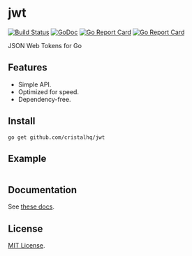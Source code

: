 # jwt

[![Build Status][travis-img]][travis-url]
[![GoDoc][doc-img]][doc-url]
[![Go Report Card][reportcard-img]][reportcard-url]
[![Go Report Card][coverage-img]][coverage-url]

JSON Web Tokens for Go

## Features

* Simple API.
* Optimized for speed.
* Dependency-free.

## Install

```
go get github.com/cristalhq/jwt
```

## Example

```go
```

## Documentation

See [these docs](https://godoc.org/github.com/cristalhq/jwt).

## License

[MIT License](LICENSE).

[travis-img]: https://travis-ci.org/cristalhq/jwt.svg?branch=master
[travis-url]: https://travis-ci.org/cristalhq/jwt
[doc-img]: https://godoc.org/github.com/cristalhq/jwt?status.svg
[doc-url]: https://godoc.org/github.com/cristalhq/jwt
[reportcard-img]: https://goreportcard.com/badge/cristalhq/jwt
[reportcard-url]: https://goreportcard.com/report/cristalhq/jwt
[coverage-img]: https://coveralls.io/repos/github/cristalhq/jwt/badge.svg?branch=master
[coverage-url]: https://coveralls.io/github/cristalhq/jwt?branch=master

